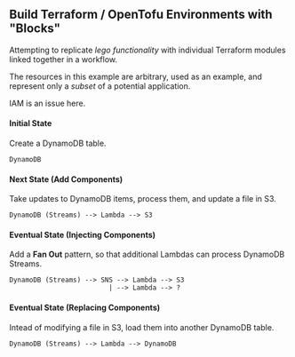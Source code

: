 ## Build Terraform / OpenTofu Environments with "Blocks"
Attempting to replicate *lego functionality* with individual Terraform modules linked together in a workflow.

The resources in this example are arbitrary, used as an example, and represent only a *subset* of a potential application.

IAM is an issue here.

#### Initial State
Create a DynamoDB table.

```DynamoDB```

#### Next State (Add Components)
Take updates to DynamoDB items, process them, and update a file in S3.

```DynamoDB (Streams) --> Lambda --> S3```

#### Eventual State (Injecting Components)
Add a **Fan Out** pattern, so that additional Lambdas can process DynamoDB Streams.

```
DynamoDB (Streams) --> SNS --> Lambda --> S3
                         | --> Lambda --> ?
```

#### Eventual State (Replacing Components)
Intead of modifying a file in S3, load them into another DynamoDB table.

```DynamoDB (Streams) --> Lambda --> DynamoDB```